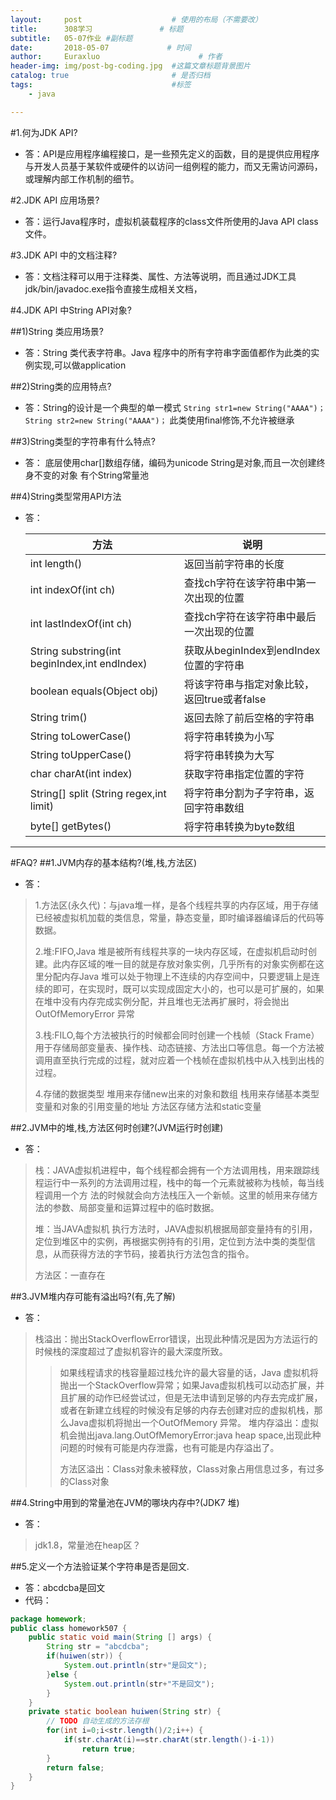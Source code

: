 ```yaml
---
layout:     post                    # 使用的布局（不需要改）
title:      308学习               # 标题 
subtitle:   05-07作业 #副标题
date:       2018-05-07             # 时间
author:     Euraxluo                      # 作者
header-img: img/post-bg-coding.jpg  #这篇文章标题背景图片
catalog: true                       # 是否归档
tags:                               #标签
    - java

---
```


#1.何为JDK API?

+ 答：API是应用程序编程接口，是一些预先定义的函数，目的是提供应用程序与开发人员基于某软件或硬件的以访问一组例程的能力，而又无需访问源码，或理解内部工作机制的细节。


#2.JDK API 应用场景?
+ 答：运行Java程序时，虚拟机装载程序的class文件所使用的Java API class文件。

   


#3.JDK API 中的文档注释?
+ 答：文档注释可以用于注释类、属性、方法等说明，而且通过JDK工具jdk/bin/javadoc.exe指令直接生成相关文档， 


#4.JDK API 中String API对象?

##1)String 类应用场景?
+ 答：String 类代表字符串。Java 程序中的所有字符串字面值都作为此类的实例实现,可以做application

##2)String类的应用特点?
+ 答：String的设计是一个典型的单一模式
  `String str1=new String("AAAA")；`
  `String str2=new String("AAAA")；`
  此类使用final修饰,不允许被继承

##3)String类型的字符串有什么特点?
+ 答：
  底层使用char[]数组存储，编码为unicode
  String是对象,而且一次创建终身不变的对象
  有个String常量池


##4)String类型常用API方法
+ 答：

  | 方法                                          | 说明                                        |
  | --------------------------------------------- | ------------------------------------------- |
  | int length()                                  | 返回当前字符串的长度                        |
  | int indexOf(int ch)                           | 查找ch字符在该字符串中第一次出现的位置      |
  | int lastIndexOf(int ch)                       | 查找ch字符在该字符串中最后一次出现的位置    |
  | String substring(int beginIndex,int endIndex) | 获取从beginIndex到endIndex位置的字符串      |
  | boolean equals(Object obj)                    | 将该字符串与指定对象比较，返回true或者false |
  | String trim()                                 | 返回去除了前后空格的字符串                  |
  | String toLowerCase()                          | 将字符串转换为小写                          |
  | String toUpperCase()                          | 将字符串转换为大写                          |
  | char charAt(int index)                        | 获取字符串指定位置的字符                    |
  | String[] split (String regex,int limit)       | 将字符串分割为子字符串，返回字符串数组      |
  | byte[] getBytes()                             | 将字符串转换为byte数组                      |

----------------------------------------------------------------
#FAQ?
##1.JVM内存的基本结构?(堆,栈,方法区)
+ 答：
>1.方法区(永久代)：与java堆一样，是各个线程共享的内存区域，用于存储已经被虚拟机加载的类信息，常量，静态变量，即时编译器编译后的代码等数据。
>
>2.堆:FIFO,Java 堆是被所有线程共享的一块内存区域，在虚拟机启动时创建。此内存区域的唯一目的就是存放对象实例，几乎所有的对象实例都在这里分配内存Java 堆可以处于物理上不连续的内存空间中，只要逻辑上是连续的即可，在实现时，既可以实现成固定大小的，也可以是可扩展的，如果在堆中没有内存完成实例分配，并且堆也无法再扩展时，将会抛出OutOfMemoryError 异常
>
>3.栈:FILO,每个方法被执行的时候都会同时创建一个栈帧（Stack Frame）用于存储局部变量表、操作栈、动态链接、方法出口等信息。每一个方法被调用直至执行完成的过程，就对应着一个栈帧在虚拟机栈中从入栈到出栈的过程。
>
>4.存储的数据类型
>堆用来存储new出来的对象和数组
>栈用来存储基本类型变量和对象的引用变量的地址
>方法区存储方法和static变量

##2.JVM中的堆,栈,方法区何时创建?(JVM运行时创建)
+ 答：
>栈：JAVA虚拟机进程中，每个线程都会拥有一个方法调用栈，用来跟踪线程运行中一系列的方法调用过程，栈中的每一个元素就被称为栈帧，每当线程调用一个方 法的时候就会向方法栈压入一个新帧。这里的帧用来存储方法的参数、局部变量和运算过程中的临时数据。
>
>堆：当JAVA虚拟机 执行方法时，JAVA虚拟机根据局部变量持有的引用，定位到堆区中的实例，再根据实例持有的引用，定位到方法中类的类型信息，从而获得方法的字节码，接着执行方法包含的指令。
>
>方法区：一直存在
>

##3.JVM堆内存可能有溢出吗?(有,先了解)
+ 答：
 >栈溢出：抛出StackOverflowError错误，出现此种情况是因为方法运行的时候栈的深度超过了虚拟机容许的最大深度所致。
 >>
 >>如果线程请求的栈容量超过栈允许的最大容量的话，Java 虚拟机将抛出一个StackOverflow异常；如果Java虚拟机栈可以动态扩展，并且扩展的动作已经尝试过，但是无法申请到足够的内存去完成扩展，或者在新建立线程的时候没有足够的内存去创建对应的虚拟机栈，那么Java虚拟机将抛出一个OutOfMemory 异常。
 >>堆内存溢出：虚拟机会抛出java.lang.OutOfMemoryError:java heap space,出现此种问题的时候有可能是内存泄露，也有可能是内存溢出了。
 >>
 >>方法区溢出：Class对象未被释放，Class对象占用信息过多，有过多的Class对象


##4.String中用到的常量池在JVM的哪块内存中?(JDK7 堆)
+ 答：
>jdk1.8，常量池在heap区？

##5.定义一个方法验证某个字符串是否是回文.
+ 答：abcdcba是回文
+ 代码：
```java
package homework;
public class homework507 {
	public static void main(String [] args) {
		String str = "abcdcba";
		if(huiwen(str)) {
			System.out.println(str+"是回文");
		}else {
			System.out.println(str+"不是回文");
		}
	}
	private static boolean huiwen(String str) {
		// TODO 自动生成的方法存根
		for(int i=0;i<str.length()/2;i++) {
			if(str.charAt(i)==str.charAt(str.length()-i-1))
				return true;
		}
		return false;
	}
}

```